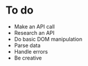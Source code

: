 # To do

- Make an API call
- Research an API
- Do basic DOM manipulation
- Parse data
- Handle errors
- Be creative
        